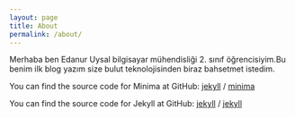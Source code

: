 ```yaml
---
layout: page
title: About
permalink: /about/
---
```

Merhaba ben Edanur Uysal bilgisayar mühendisliği 2. sınıf öğrencisiyim.Bu benim ilk blog yazım size bulut teknolojisinden biraz bahsetmet istedim.


You can find the source code for Minima at GitHub:
[jekyll][jekyll-organization] /
[minima](https://github.com/jekyll/minima)

You can find the source code for Jekyll at GitHub:
[jekyll][jekyll-organization] /
[jekyll](https://github.com/jekyll/jekyll)


[jekyll-organization]: https://github.com/jekyll
